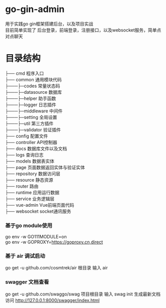 # go-gin-admin
用于实践go gin框架搭建后台，以及项目实战<br>
目前简单实现了 后台登录，前端登录，注册接口，以及websocket服务，简单点对点聊天
# 目录结构
├── cmd          程序入口<br>
├── common   通用模块代码<br>
├───├─codes  常量状态码<br>
├───├─datasource  数据库<br>
├───├─helper  助手函数<br>
├───├─logger  日志插件<br>
├───├─middleware  中间件<br>
├───├─setting  全局设置<br>
├───├─util  第三方插件<br>
├───├─validator  验证插件<br>
├── config       配置文件<br>
├── controller API控制器<br>
├── docs         数据库文件以及文档<br>
├── logs     查询日志<br>
├── models     数据表实体<br>
├── page        页面数据返回实体与验证实体<br>
├── repository 数据访问层<br>
├── resource      静态资源<br>
├── router       路由<br>
├── runtime     应用运行数据<br>
├── service      业务逻辑层<br>
├── vue-admin Vue前端页面代码<br>
├── websocket socket通讯服务<br>
### 基于go module使用
go env -w GO111MODULE=on   
go env -w GOPROXY=https://goproxy.cn,direct
### 基于 air 调试启动
go get -u github.com/cosmtrek/air
根目录 输入 air
### swagger 文档查看
go get -u github.com/swaggo/swag
项目根目录 输入 swag init 生成最新文档
访问 http://127.0.0.1:8000/swagger/index.html

